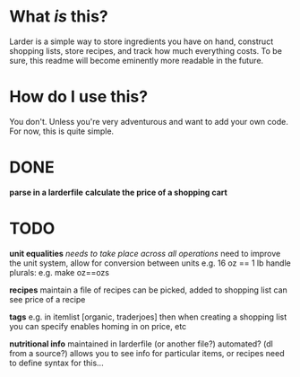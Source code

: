 # What *is* this?

Larder is a simple way to store ingredients you have on hand, construct shopping lists, store recipes, and track how much everything costs. To be sure, this readme will become eminently more readable in the future. 

# How do I use this?

You don't. Unless you're very adventurous and want to add your own code. For now, this is quite simple.

# DONE
__parse in a larderfile__
__calculate the price of a shopping cart__

# TODO
__unit equalities__
*needs to take place across all operations*
need to improve the unit system, allow for conversion between units
e.g. 16 oz == 1 lb
handle plurals: e.g. make oz==ozs

__recipes__
maintain a file of recipes 
can be picked, added to shopping list
can see price of a recipe

__tags__
e.g. in itemlist [organic, traderjoes]
then when creating a shopping list you can specify 
enables homing in on price, etc

__nutritional info__
maintained in larderfile (or another file?)
automated? (dl from a source?)
allows you to see info for particular items, or recipes
need to define syntax for this...
